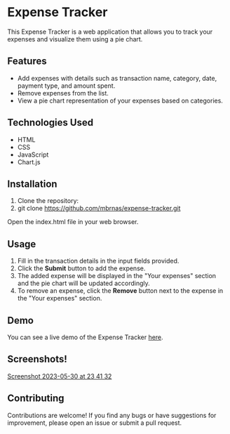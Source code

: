 # Expense Tracker

This Expense Tracker is a web application that allows you to track your expenses and visualize them using a pie chart.

## Features

- Add expenses with details such as transaction name, category, date, payment type, and amount spent.
- Remove expenses from the list.
- View a pie chart representation of your expenses based on categories.

## Technologies Used

- HTML
- CSS
- JavaScript
- Chart.js

## Installation

1. Clone the repository:
2. git clone https://github.com/mbrnas/expense-tracker.git

Open the index.html file in your web browser.

## Usage

1. Fill in the transaction details in the input fields provided.
2. Click the **Submit** button to add the expense.
3. The added expense will be displayed in the "Your expenses" section and the pie chart will be updated accordingly.
4. To remove an expense, click the **Remove** button next to the expense in the "Your expenses" section.

## Demo

You can see a live demo of the Expense Tracker [here](https://mbrnas.github.io/expense-tracker).

## Screenshots!
[Screenshot 2023-05-30 at 23 41 32](https://github.com/mbrnas/expense-tracker/assets/123379999/84e5a33e-ac29-42d9-9a7b-4a31ff035b02)


## Contributing

Contributions are welcome! If you find any bugs or have suggestions for improvement, please open an issue or submit a pull request.

